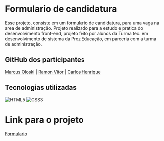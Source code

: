 # Formulario de candidatura
Esse projeto, consiste em um formulario de candidatura, para uma vaga na area de administração.
Projeto realizado para a estudo e pratica do desenvolvimento front-end, projeto feito por alunos da Turma tec. em desenvolvimento de sistema da Proz Educação, em parceria com a turma de administração.

## GitHub dos participantes
[Marcus Oloski](https://github.com/MarcusOloski) |
[Ramon Vitor](https://github.com/Ramon-Vitor) |
[Carlos Henrique](https://github.com/CarlosHenriqueSouzaM)

## Tecnologias utilizadas

![HTML5](https://img.shields.io/badge/HTML5-E34F26?style=for-the-badge&logo=html5&logoColor=white)
![CSS3](https://img.shields.io/badge/CSS3-1572B6?style=for-the-badge&logo=css3&logoColor=white)

# Link para o projeto
[Formulario](https://pedroovi.github.io/Formulario-Candidatura/)



